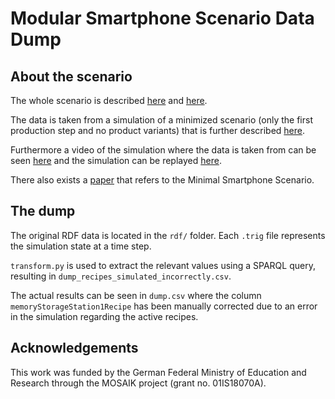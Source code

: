 # Modular Smartphone Scenario Data Dump

## About the scenario

The whole scenario is described [here](Specification%20Modular%20Smartphone%20Production%20Scenario.pdf) and [here](Diagram%20Modular%20Smartphone%20Production%20Scenario.pdf).

The data is taken from a simulation of a minimized scenario (only the first production step and no product variants) that is further described [here](https://paul.ti.rw.fau.de/~pi69geby/2021/demoESWC/).

Furthermore a video of the simulation where the data is taken from can be seen [here](https://www.youtube.com/watch?v=kL57WT1qKdk) and the simulation can be replayed [here](https://paul.ti.rw.fau.de/~pi69geby/2021/demoESWC/gui/).

There also exists a [paper](https://doi.org/10.1109/SSCI50451.2021.9659946) that refers to the Minimal Smartphone Scenario.

## The dump
The original RDF data is located in the `rdf/` folder. Each `.trig` file represents the simulation state at a time step.

`transform.py` is used to extract the relevant values using a SPARQL query, resulting in `dump_recipes_simulated_incorrectly.csv`.

The actual results can be seen in `dump.csv` where the column `memoryStorageStation1Recipe` has been manually corrected due to an error in the simulation regarding the active recipes.

## Acknowledgements
This work was funded by the German Federal Ministry of Education and Research through the MOSAIK project (grant no. 01IS18070A).
